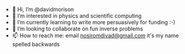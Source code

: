 - 👋 Hi, I’m @davidmorison
- 👀 I’m interested in physics and scientific computing
- 🌱 I’m currently learning to write more persuasively for funding :-)
- 💞️ I’m looking to collaborate on fun inverse problems
- 📫 How to reach me: email nosiromdivad@gmail.com it's my name spelled backwards

<!---
davidmorison/davidmorison is a ✨ special ✨ repository because its `README.md` (this file) appears on your GitHub profile.
You can click the Preview link to take a look at your changes.
--->
